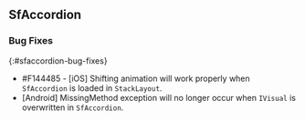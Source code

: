 ## SfAccordion

### Bug Fixes
{:#sfaccordion-bug-fixes}

* \#F144485 - [iOS] Shifting animation will work properly when `SfAccordion` is loaded in `StackLayout`.
* [Android] MissingMethod exception will no longer occur when `IVisual` is overwritten in `SfAccordion`.